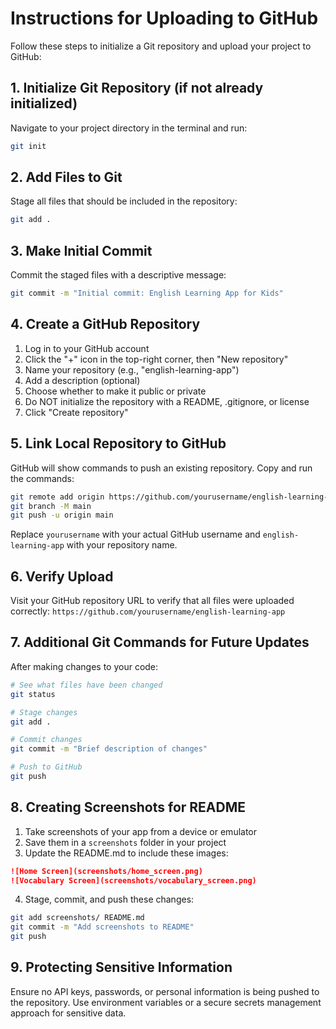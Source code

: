 # Instructions for Uploading to GitHub

Follow these steps to initialize a Git repository and upload your project to GitHub:

## 1. Initialize Git Repository (if not already initialized)

Navigate to your project directory in the terminal and run:

```bash
git init
```

## 2. Add Files to Git

Stage all files that should be included in the repository:

```bash
git add .
```

## 3. Make Initial Commit

Commit the staged files with a descriptive message:

```bash
git commit -m "Initial commit: English Learning App for Kids"
```

## 4. Create a GitHub Repository

1. Log in to your GitHub account
2. Click the "+" icon in the top-right corner, then "New repository"
3. Name your repository (e.g., "english-learning-app")
4. Add a description (optional)
5. Choose whether to make it public or private
6. Do NOT initialize the repository with a README, .gitignore, or license
7. Click "Create repository"

## 5. Link Local Repository to GitHub

GitHub will show commands to push an existing repository. Copy and run the commands:

```bash
git remote add origin https://github.com/yourusername/english-learning-app.git
git branch -M main
git push -u origin main
```

Replace `yourusername` with your actual GitHub username and `english-learning-app` with your repository name.

## 6. Verify Upload

Visit your GitHub repository URL to verify that all files were uploaded correctly:
`https://github.com/yourusername/english-learning-app`

## 7. Additional Git Commands for Future Updates

After making changes to your code:

```bash
# See what files have been changed
git status

# Stage changes
git add .

# Commit changes
git commit -m "Brief description of changes"

# Push to GitHub
git push
```

## 8. Creating Screenshots for README

1. Take screenshots of your app from a device or emulator
2. Save them in a `screenshots` folder in your project
3. Update the README.md to include these images:

```markdown
![Home Screen](screenshots/home_screen.png)
![Vocabulary Screen](screenshots/vocabulary_screen.png)
```

4. Stage, commit, and push these changes:

```bash
git add screenshots/ README.md
git commit -m "Add screenshots to README"
git push
```

## 9. Protecting Sensitive Information

Ensure no API keys, passwords, or personal information is being pushed to the repository. Use environment variables or a secure secrets management approach for sensitive data. 